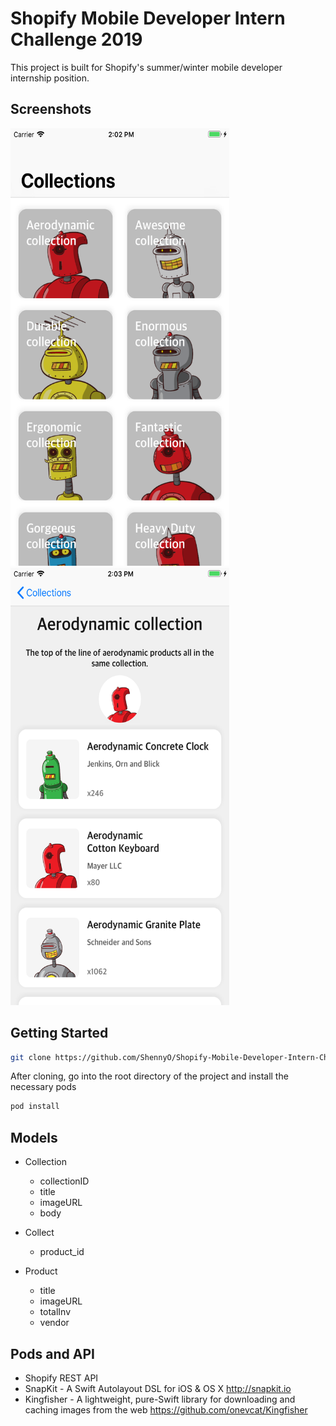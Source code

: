 # Shopify Mobile Developer Intern Challenge 2019

This project is built for Shopify's summer/winter mobile developer internship position. 

## Screenshots

<img src="Collections.png" width ="350" height="700">
<img src="Products.png" width ="350" height="700">


## Getting Started

```bash
git clone https://github.com/ShennyO/Shopify-Mobile-Developer-Intern-Challenge---Summer-2019.git
```
After cloning, go into the root directory of the project and install the necessary pods 

```bash
pod install
```

## Models

* Collection
    * collectionID
    * title
    * imageURL
    * body
    
* Collect
    * product_id
    
* Product
    * title
    * imageURL
    * totalInv
    * vendor
    

## Pods and API

* Shopify REST API 
* SnapKit - A Swift Autolayout DSL for iOS & OS X <http://snapkit.io>
* Kingfisher - A lightweight, pure-Swift library for downloading and caching images from the web <https://github.com/onevcat/Kingfisher>








